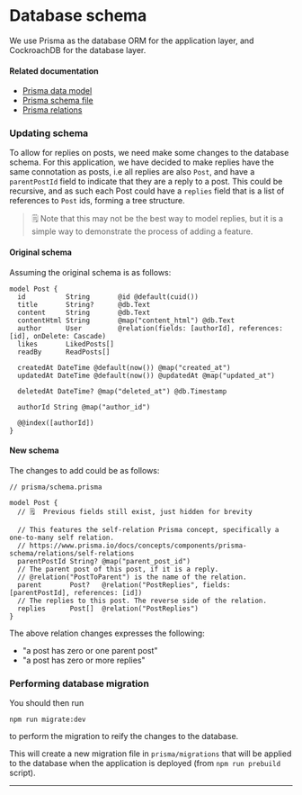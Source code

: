 # Database schema

We use Prisma as the database ORM for the application layer, and CockroachDB for the database layer.

#### Related documentation

- [Prisma data model](https://www.prisma.io/docs/concepts/components/prisma-schema/data-model)
- [Prisma schema file](https://www.prisma.io/docs/concepts/components/prisma-schema)
- [Prisma relations](https://www.prisma.io/docs/concepts/components/prisma-schema/relations)

### Updating schema

To allow for replies on posts, we need make some changes to the database schema.
For this application, we have decided to make replies have the same connotation as posts, i.e all replies are also `Post`, and have a `parentPostId` field to indicate that they are a reply to a post. This could be recursive, and as such each Post could have a `replies` field that is a list of references to `Post` ids, forming a tree structure.

> 🗒️ Note that this may not be the best way to model replies, but it is a simple way to demonstrate the process of adding a feature.

#### Original schema

Assuming the original schema is as follows:

```prisma
model Post {
  id          String       @id @default(cuid())
  title       String?      @db.Text
  content     String       @db.Text
  contentHtml String       @map("content_html") @db.Text
  author      User         @relation(fields: [authorId], references: [id], onDelete: Cascade)
  likes       LikedPosts[]
  readBy      ReadPosts[]

  createdAt DateTime @default(now()) @map("created_at")
  updatedAt DateTime @default(now()) @updatedAt @map("updated_at")

  deletedAt DateTime? @map("deleted_at") @db.Timestamp

  authorId String @map("author_id")

  @@index([authorId])
}
```

#### New schema

The changes to add could be as follows:

```prisma
// prisma/schema.prisma

model Post {
  // 🗒️  Previous fields still exist, just hidden for brevity

  // This features the self-relation Prisma concept, specifically a one-to-many self relation.
  // https://www.prisma.io/docs/concepts/components/prisma-schema/relations/self-relations
  parentPostId String? @map("parent_post_id")
  // The parent post of this post, if it is a reply.
  // @relation("PostToParent") is the name of the relation.
  parent       Post?   @relation("PostReplies", fields: [parentPostId], references: [id])
  // The replies to this post. The reverse side of the relation.
  replies      Post[]  @relation("PostReplies")
}
```

The above relation changes expresses the following:

- "a post has zero or one parent post"
- "a post has zero or more replies"

### Performing database migration

You should then run

```
npm run migrate:dev
```

to perform the migration to reify the changes to the database.

This will create a new migration file in `prisma/migrations` that will be applied to the database when the application is deployed (from `npm run prebuild` script).

---
